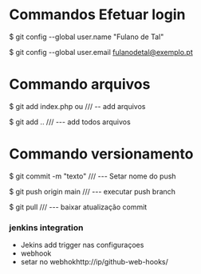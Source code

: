 
 # Commandos Efetuar login
 $ git config --global user.name "Fulano de Tal" </p>
 $ git config --global user.email fulanodetal@exemplo.pt </p>

 # Commando arquivos 
 $ git add index.php  ou                     ///     -- add arquivos  </p>
 $ git add ..                                ///   --- add todos arquivos  </p>

# Commando versionamento
 $ git commit -m "texto"                    ///    --- Setar nome do push </p>
 $ git push origin main                     ///    --- executar push branch </p>
 $ git pull                                 ///    --- baixar atualização commit


 ### jenkins integration
 
 - Jekins add trigger nas configuraçoes
 - webhook
 - setar no webhokhttp://ip/github-web-hooks/
